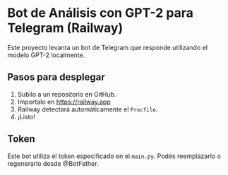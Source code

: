 # Bot de Análisis con GPT-2 para Telegram (Railway)

Este proyecto levanta un bot de Telegram que responde utilizando el modelo GPT-2 localmente.

## Pasos para desplegar

1. Subilo a un repositorio en GitHub.
2. Importalo en https://railway.app
3. Railway detectará automáticamente el `Procfile`.
4. ¡Listo!

## Token

Este bot utiliza el token especificado en el `main.py`. Podés reemplazarlo o regenerarlo desde @BotFather.
